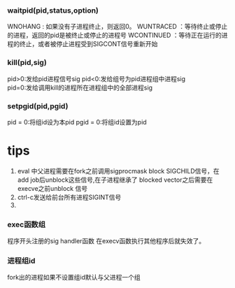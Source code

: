### waitpid(pid,status,option)
WNOHANG : 如果没有子进程终止，则返回0。
WUNTRACED ：等待终止或停止的进程，返回的pid是被终止或停止的进程号
WCONTINUED ：等待正在运行的进程的终止，或者被停止进程受到SIGCONT信号重新开始

### kill(pid,sig)
pid>0:发给pid进程信号sig
pid<0:发给组号为pid进程组中进程sig  
pid=0:发给调用kill的进程所在进程组中的全部进程sig

### setpgid(pid,pgid)
pid = 0:将组id设为本pid 
pgid = 0:将组id设置为pid

# tips
1. eval 中父进程需要在fork之前调用sigprocmask block SIGCHILD信号，在add job后unblock这些信号,在子进程继承了 blocked vector之后需要在execve之前unblock 信号
2. ctrl-c发送给前台所有进程SIGINT信号
3. 


### exec函数组
程序开头注册的sig handler函数 在execv函数执行其他程序后就失效了。

### 进程组id
fork出的进程如果不设置组id默认与父进程一个组

